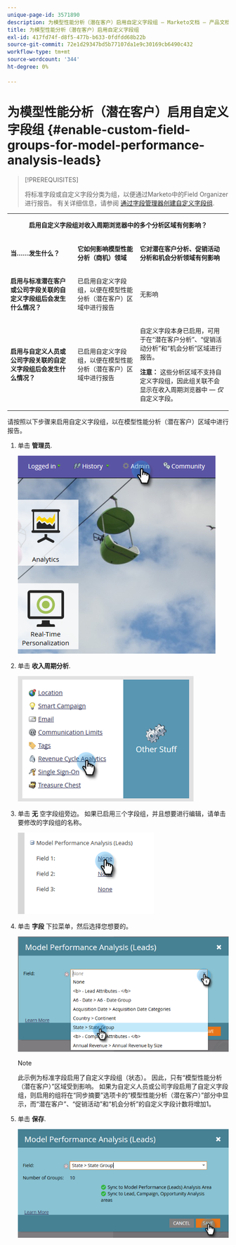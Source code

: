 ```yaml
---
unique-page-id: 3571890
description: 为模型性能分析（潜在客户）启用自定义字段组 — Marketo文档 — 产品文档
title: 为模型性能分析（潜在客户）启用自定义字段组
exl-id: 417fd74f-d8f5-477b-b633-0fdfdd68b22b
source-git-commit: 72e1d29347bd5b77107da1e9c30169cb6490c432
workflow-type: tm+mt
source-wordcount: '344'
ht-degree: 0%

---
```


# 为模型性能分析（潜在客户）启用自定义字段组 {#enable-custom-field-groups-for-model-performance-analysis-leads}

>[!PREREQUISITES]
>
>将标准字段或自定义字段分类为组，以便通过Marketo中的Field Organizer进行报告。 有关详细信息，请参阅 [通过字段管理器创建自定义字段组](/help/marketo/product-docs/reporting/revenue-cycle-analytics/revenue-tools/field-organizers/create-custom-field-groups-using-the-field-organizer.md).

<table> 
 <tbody> 
  <tr> 
   <td colspan="3" rowspan="1"><p align="center"><strong>启用自定义字段组对收入周期浏览器中的多个分析区域有何影响？</strong></p></td> 
  </tr> 
  <tr> 
   <td colspan="1" rowspan="1"><p><strong>当……发生什么？</strong></p></td> 
   <td colspan="1" rowspan="1"><p><strong>它如何影响模型性能分析（商机）领域</strong></p></td> 
   <td colspan="1" rowspan="1"><p><strong>它对潜在客户分析、促销活动分析和机会分析领域有何影响</strong></p></td> 
  </tr> 
  <tr> 
   <td colspan="1" rowspan="1"><p><strong>启用与标准潜在客户或公司字段关联的自定义字段组后会发生什么情况？</strong></p></td> 
   <td colspan="1" rowspan="1"><p>已启用自定义字段组，以便在模型性能分析（潜在客户）区域中进行报告</p></td> 
   <td colspan="1" rowspan="1"><p>无影响</p></td> 
  </tr> 
  <tr> 
   <td colspan="1" rowspan="1"><p><strong>启用与自定义人员或公司字段关联的自定义字段组后会发生什么情况？</strong></p></td> 
   <td colspan="1" rowspan="1"><p>已启用自定义字段组，以便在模型性能分析（潜在客户）区域中进行报告</p></td> 
   <td colspan="1" rowspan="1"><p>自定义字段本身已启用，可用于在“潜在客户分析”、“促销活动分析”和“机会分析”区域进行报告。</p><p><strong>注意：</strong> 这些分析区域不支持自定义字段组，因此组关联不会显示在收入周期浏览器中 — <em>仅</em> 自定义字段。</p></td> 
  </tr> 
 </tbody> 
</table>

请按照以下步骤来启用自定义字段组，以在模型性能分析（潜在客户）区域中进行报告。

1. 单击 **管理员**.

   ![](assets/one-1.png)

1. 单击 **收入周期分析**.

   ![](assets/two-1.png)

1. 单击 **无** 空字段组旁边。 如果已启用三个字段组，并且想要进行编辑，请单击要修改的字段组的名称。

   ![](assets/three.png)

1. 单击 **字段** 下拉菜单，然后选择您想要的。

   ![](assets/four-1.png)

   >[!NOTE]
   >
   >此示例为标准字段启用了自定义字段组（状态）。 因此，只有“模型性能分析（潜在客户）”区域受到影响。 如果为自定义人员或公司字段启用了自定义字段组，则启用的组将在“同步摘要”选项卡的“模型性能分析（潜在客户）”部分中显示，而“潜在客户”、“促销活动”和“机会分析”的自定义字段计数将增加1。

1. 单击 **保存**.

   ![](assets/five-1.png)
